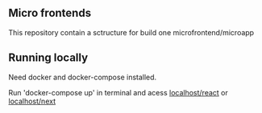 ## Micro frontends

This repository contain a sctructure for build one microfrontend/microapp

## Running locally

Need docker and docker-compose installed.

Run 'docker-compose up' in terminal and acess [localhost/react](http://localhost/react) or [localhost/next](http://localhost.next)
